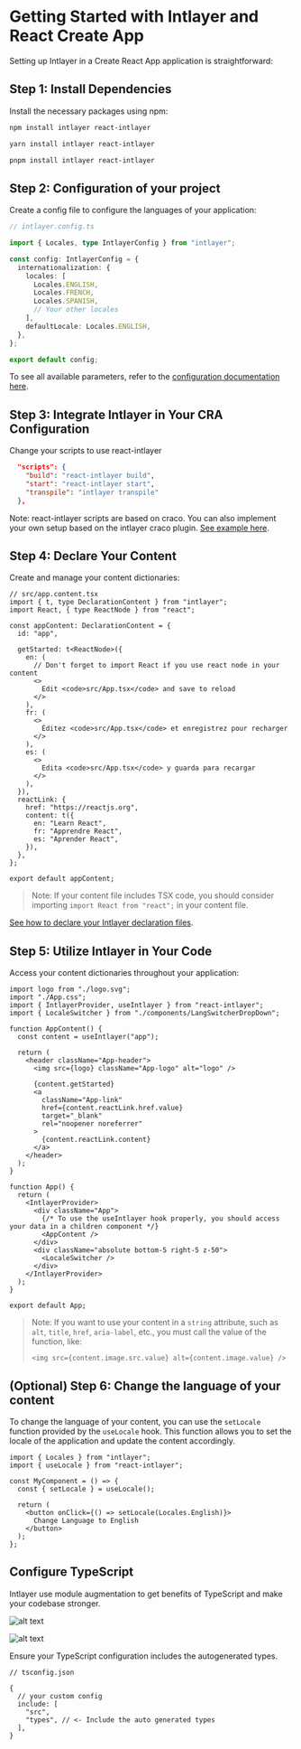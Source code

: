 # Getting Started with Intlayer and React Create App

Setting up Intlayer in a Create React App application is straightforward:

## Step 1: Install Dependencies

Install the necessary packages using npm:

```bash
npm install intlayer react-intlayer
```

```bash
yarn install intlayer react-intlayer
```

```bash
pnpm install intlayer react-intlayer
```

## Step 2: Configuration of your project

Create a config file to configure the languages of your application:

```typescript
// intlayer.config.ts

import { Locales, type IntlayerConfig } from "intlayer";

const config: IntlayerConfig = {
  internationalization: {
    locales: [
      Locales.ENGLISH,
      Locales.FRENCH,
      Locales.SPANISH,
      // Your other locales
    ],
    defaultLocale: Locales.ENGLISH,
  },
};

export default config;
```

To see all available parameters, refer to the [configuration documentation here](https://github.com/aypineau/intlayer/blob/main/docs/docs/configuration_en.md).

## Step 3: Integrate Intlayer in Your CRA Configuration

Change your scripts to use react-intlayer

```json
  "scripts": {
    "build": "react-intlayer build",
    "start": "react-intlayer start",
    "transpile": "intlayer transpile"
  },
```

Note: react-intlayer scripts are based on craco. You can also implement your own setup based on the intlayer craco plugin. [See example here](https://github.com/aypineau/intlayer/blob/main/examples/react-app/craco.config.js).

## Step 4: Declare Your Content

Create and manage your content dictionaries:

```tsx
// src/app.content.tsx
import { t, type DeclarationContent } from "intlayer";
import React, { type ReactNode } from "react";

const appContent: DeclarationContent = {
  id: "app",

  getStarted: t<ReactNode>({
    en: (
      // Don't forget to import React if you use react node in your content
      <>
        Edit <code>src/App.tsx</code> and save to reload
      </>
    ),
    fr: (
      <>
        Éditez <code>src/App.tsx</code> et enregistrez pour recharger
      </>
    ),
    es: (
      <>
        Edita <code>src/App.tsx</code> y guarda para recargar
      </>
    ),
  }),
  reactLink: {
    href: "https://reactjs.org",
    content: t({
      en: "Learn React",
      fr: "Apprendre React",
      es: "Aprender React",
    }),
  },
};

export default appContent;
```

> Note: If your content file includes TSX code, you should consider importing `import React from "react";` in your content file.

[See how to declare your Intlayer declaration files](https://github.com/aypineau/intlayer/blob/main/docs/docs/content_declaration/get_started_en.md).

## Step 5: Utilize Intlayer in Your Code

Access your content dictionaries throughout your application:

```tsx
import logo from "./logo.svg";
import "./App.css";
import { IntlayerProvider, useIntlayer } from "react-intlayer";
import { LocaleSwitcher } from "./components/LangSwitcherDropDown";

function AppContent() {
  const content = useIntlayer("app");

  return (
    <header className="App-header">
      <img src={logo} className="App-logo" alt="logo" />

      {content.getStarted}
      <a
        className="App-link"
        href={content.reactLink.href.value}
        target="_blank"
        rel="noopener noreferrer"
      >
        {content.reactLink.content}
      </a>
    </header>
  );
}

function App() {
  return (
    <IntlayerProvider>
      <div className="App">
        {/* To use the useIntlayer hook properly, you should access your data in a children component */}
        <AppContent />
      </div>
      <div className="absolute bottom-5 right-5 z-50">
        <LocaleSwitcher />
      </div>
    </IntlayerProvider>
  );
}

export default App;
```

> Note: If you want to use your content in a `string` attribute, such as `alt`, `title`, `href`, `aria-label`, etc., you must call the value of the function, like:
>
> ```tsx
> <img src={content.image.src.value} alt={content.image.value} />
> ```

## (Optional) Step 6: Change the language of your content

To change the language of your content, you can use the `setLocale` function provided by the `useLocale` hook. This function allows you to set the locale of the application and update the content accordingly.

```tsx
import { Locales } from "intlayer";
import { useLocale } from "react-intlayer";

const MyComponent = () => {
  const { setLocale } = useLocale();

  return (
    <button onClick={() => setLocale(Locales.English)}>
      Change Language to English
    </button>
  );
};
```

## Configure TypeScript

Intlayer use module augmentation to get benefits of TypeScript and make your codebase stronger.

![alt text](https://github.com/aypineau/intlayer/blob/main/docs/assets/autocompletion.png)

![alt text](https://github.com/aypineau/intlayer/blob/main/docs/assets/translation_error.png)

Ensure your TypeScript configuration includes the autogenerated types.

```json5
// tsconfig.json

{
  // your custom config
  include: [
    "src",
    "types", // <- Include the auto generated types
  ],
}
```
